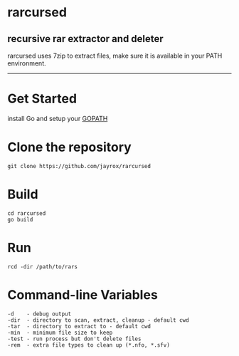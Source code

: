 # rarcursed
recursive rar extractor and deleter  
-----
rarcursed uses 7zip to extract files, make sure it is available in your PATH environment.

--------

# Get Started
install Go and setup your [GOPATH](http://golang.org/doc/code.html#GOPATH)

# Clone the repository
`git clone https://github.com/jayrox/rarcursed`

# Build
```
cd rarcursed  
go build
```

# Run
```
rcd -dir /path/to/rars
```

# Command-line Variables
```
-d    - debug output
-dir  - directory to scan, extract, cleanup - default cwd
-tar  - directory to extract to - default cwd
-min  - minimum file size to keep
-test - run process but don't delete files
-rem  - extra file types to clean up (*.nfo, *.sfv)
```
